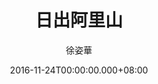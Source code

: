 ---
issue: 200
title: 日出阿里山
author: 徐姿華
language: 大埔
date: 2016-11-24T00:00:00.000+08:00
topic: 懷想
difficulty: 2
wikidata: Q98096057
wikidata_link: https://www.wikidata.org/wiki/Q98096057
---